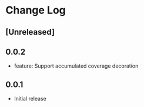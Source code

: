 # Change Log

## [Unreleased]

## 0.0.2

- feature: Support accumulated coverage decoration

## 0.0.1

- Initial release

